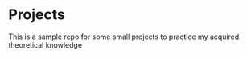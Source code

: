 # Projects
This is a sample repo for some small projects to practice my acquired theoretical knowledge
